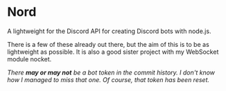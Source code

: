 # Nord
A lightweight for the Discord API for creating Discord bots with node.js.

There is a few of these already out there, but the aim of this is to be as lightweight as possible.
It is also a good sister project with my WebSocket module nocket.

_There **may or may not** be a bot token in the commit history. I don't know how I managed to miss that one. Of course, that token has been reset._
